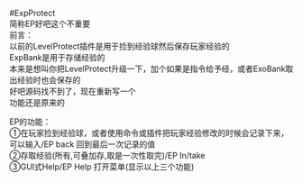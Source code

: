 #ExpProtect  
简称EP好吧这个不重要  
前言：  
以前的LevelProtect插件是用于捡到经验球然后保存玩家经验的  
ExpBank是用于存储经验的  
本来是想叫你把LevelProtect升级一下，加个如果是指令给予经，或者ExoBank取出经验时也会保存的   
好吧源码找不到了，现在重新写一个  
功能还是原来的  
  
EP的功能：  
①在玩家捡到经验球，或者使用命令或插件把玩家经验修改的时候会记录下来，可以输入/EP back 回到最后一次记录的值  
②存取经验(所有,可叠加存,取是一次性取完)/EP In/take  
③GUI式Help/EP Help 打开菜单(显示以上三个功能)  
